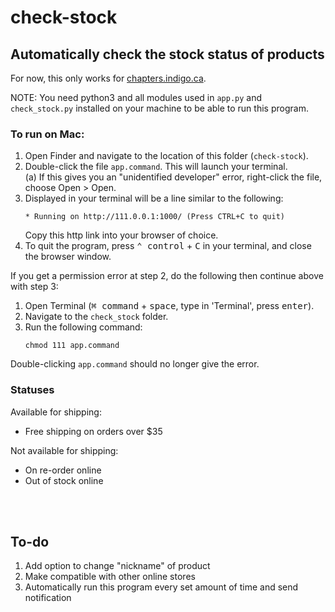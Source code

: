 # check-stock

## Automatically check the stock status of products

For now, this only works for <a href="https://www.chapters.indigo.ca/en-ca/">chapters.indigo.ca</a>.

NOTE: You need python3 and all modules used in `app.py` and `check_stock.py` installed on your machine to be able to run this program.

### To run on Mac:

1. Open Finder and navigate to the location of this folder (`check-stock`).
2. Double-click the file `app.command`. This will launch your terminal.<br>
   (a) If this gives you an "unidentified developer" error, right-click the file, choose Open > Open.
3. Displayed in your terminal will be a line similar to the following:
    ```shell
    * Running on http://111.0.0.1:1000/ (Press CTRL+C to quit)
    ```
    Copy this http link into your browser of choice.
4. To quit the program, press <kbd>⌃ control</kbd> + <kbd>C</kbd> in your terminal, and close the browser window.

If you get a permission error at step 2, do the following then continue above with step 3:

1. Open Terminal (<kbd>⌘ command</kbd> + <kbd>space</kbd>, type in 'Terminal', press <kbd>enter</kbd>).
2. Navigate to the `check_stock` folder.
3. Run the following command:
    ```shell
    chmod 111 app.command
    ```
Double-clicking `app.command` should no longer give the error.

### Statuses

Available for shipping:

-   Free shipping on orders over $35

Not available for shipping:

-   On re-order online
-   Out of stock online

<br><br>

## To-do

1. Add option to change "nickname" of product
2. Make compatible with other online stores
3. Automatically run this program every set amount of time and send notification

